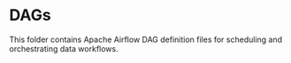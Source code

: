 # DAGs

This folder contains Apache Airflow DAG definition files for scheduling and orchestrating data workflows.
